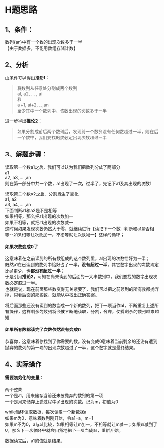 # H题思路

## 1、条件：
数列{an}中有一个数的出现次数多于一半  
【由于数据多，不能用数组存储计数】  

## 2、分析
由条件可以得出**推论1**：  
> 将数列从任意处分割成两个数列  
> a1, a2, ... , ai  
> 和  
> ai+1, ai+2, ...,an  
> 至少其中一个数列中，该数出现的次数多于一半  

进一步得出**推论2**：  
> 如果分割成前后两个数列后，发现前一个数列没有任何数超过一半，则在后一个数中，我们要找的数必定出现次数超过一半  


## 3、解题步骤：  
读取第一个数a1之后，我们可以认为我们把数列分成了两部分  
a1  
a2, a3, ... ,an   
则在第一部分中共一个数，a1出现了一次，过半了，先记下a1及其出现的次数1  
  
读取第二个数a2之后，分割发生了变化  
a1, a2  
a3, a4, ... ,an  
下面判断a1和a2是不是相等  
如果相等，那么把a1出现的次数加一  
如果不相等，就把a1出现的次数减一  
这时候如果发现次数仍然大于零，就继续进行【读取下一个数--判断和a1是否相等--如果相等让次数加一，不相等就让次数减一】这样的循环；  
  
#### **如果次数变成0了**  
这意味着在之前读到的所有数组成的这个数列里，a1出现的次数恰好为一半；  
既然a1在已读到的数列中恰好占了一半，**没有超过一半**，其它数字出现的次数肯定比a1更少，也**都没有超过一半**；  
于是引用**推论2**，可知在尚未读到的后面的一大串数列中，我们要找的数字出现次数必定超过一半。  
也就是说，现在前面那些数变得无关紧要了，我们可以把之前读到的所有数都抛弃掉，只看后面的那些数，就能从中找出正确答案。  
  
将后面那些还没有读到的数当成一个新的数列，把下一项当作a1，不断重复上述所有操作，这样剩余的数列将会被不断地读取，分割，舍弃，使得剩余的数列越来越短  
  
#### **如果所有数都读完了次数依然没有变成0**  
恭喜你，这意味着你找到了你需要的数。没有变成0意味着当前剩余的还没有遭到抛弃的数列的第一项的出现次数超过了一半，这个数字就是最终结果。  
  
  
## 4、实际操作  
#### 需要初始化的变量：  
两个整数  
一个是a1，用来储存当前还未被抛弃的数列的第一项  
一个是用来储存上述过程中a1出现的次数，记为m，初值为0    
    
while循环读取数据，每次读取一个新数据a  
如果m为0，意味着数列刚开始，令a1=a，m=1  
如果m不为0，a与a1比较，如果相等让m加一，不相等就让m减一；如果m减到了0，那么下一次循环中就会自然地把下一项当成a1，重新开始。  
  
数据读完后，a1的值就是结果。  
